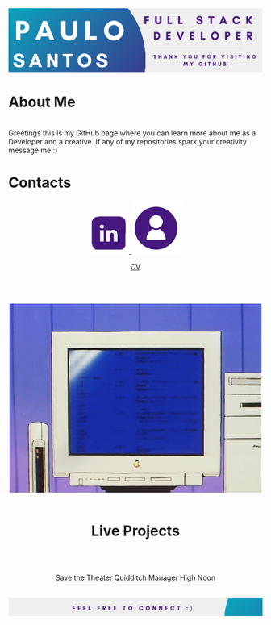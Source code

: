 <img src="/Github_Banner.png" alt="A banner that introduces the user Paulo Santos"> 

<h1>About Me </h1>
<br>
Greetings this is my GitHub page where you can learn more about me as a Developer and a creative.
If any of my repositories spark your creativity message me :)


<h1>Contacts</h1>

<div align="center"> 
 <a href="https://www.linkedin.com/in/paulo-j-santos/" target="_blank"><img src="/[removal.ai]_tmp-6167364925eeb.png" alt="linked in icon" target="_blank"> </a> 
 <a href="https://www.canva.com/design/DAErfI6CH8g/7mgDgCLMeK0VJj9Bq58mKg/view?utm_content=DAErfI6CH8g&utm_campaign=designshare&utm_medium=link&utm_source=sharebutton" target="_blank"><img src="/CV-removebg-preview.png" alt="linked in icon" target="_blank"><p>CV</p> </a> 
 
 <div>
 <br>
<!--  <div>
 <a href="https://www.linkedin.com/in/paulo-j-santos/" target="_blank"><img src="/email-removebg-preview.png" alt="linked in icon" target="_blank"> </a> 
 <a href="https://www.canva.com/design/DAErfI6CH8g/7mgDgCLMeK0VJj9Bq58mKg/view?utm_content=DAErfI6CH8g&utm_campaign=designshare&utm_medium=link&utm_source=sharebutton" target="_blank"><img src="/Phone-removebg-preview.png" alt="avatar icon" target="_blank"> </a>
  <p>CV</p>
</div> -->
<br>
<br>
<img src="/7577b71b1fa613d0032e31fbafb0bdcc.gif" alt="A computer flahsing"> 
<br>
<br>
<h1 align="center">Live Projects</h1>
<br>
<br>

  <a href="https://savethetheatre2021.netlify.app/" target="_blank">Save the Theater</a> 
  <a href="https://quidditch-manager-project.herokuapp.com/" target="_blank">Quidditch Manager</a>
  <a href="https://highnoontimetracker.netlify.app/" target="_blank">High Noon</a>
 </div> 
<br>



<img src="/Github_Footer.png " alt="A Footer inviting visitors to connect"> 
